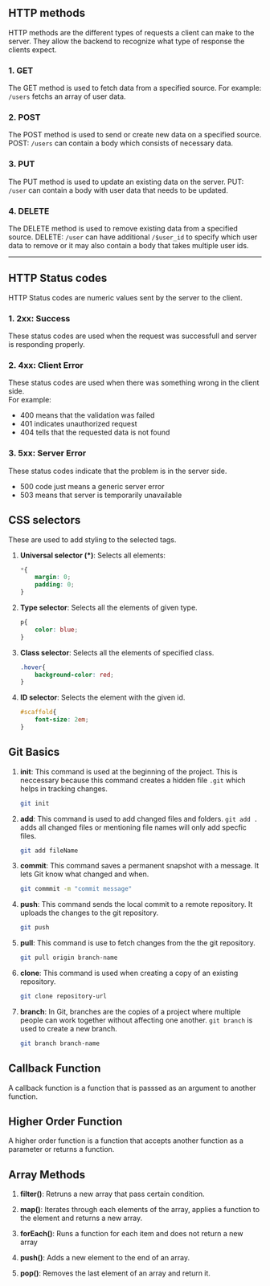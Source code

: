 ## HTTP methods

HTTP methods are the different types of requests a client can make to the server. They allow the backend to recognize what type of response the clients expect.

### 1. GET
The GET method is used to fetch data from a specified source.  For example: `/users` fetchs an array of user data.

### 2. POST
The POST method is used to send or create new data on a specified source. POST: `/users` can contain a body which consists of necessary data.

### 3. PUT
The PUT method is used to update an existing data on the server. PUT: `/user` can contain a body with user data that needs to be updated.

### 4. DELETE
The DELETE method is used to remove existing data from a specified source. DELETE: `/user` can have additional `/$user_id` to specify which user data to remove or it may also contain a body that takes multiple user ids.

---

## HTTP Status codes

HTTP Status codes are numeric values sent by the server to the client. 

### 1. 2xx: Success
These status codes are used when the request was successfull and server is responding properly.

### 2. 4xx: Client Error
These status codes are used when there was something wrong in the client side.  
For example:  
- 400 means that the validation was failed  
- 401 indicates unauthorized request  
- 404 tells that the requested data is not found

### 3. 5xx: Server Error
These status codes indicate that the problem is in the server side.  
- 500 code just means a generic server error  
- 503 means that server is temporarily unavailable

## CSS selectors
These are used to add styling to the selected tags.
1.  **Universal selector (*)**: Selects all elements:

    ```css
    *{
        margin: 0;
        padding: 0;
    }
    ```

2. **Type selector**: Selects all the elements of given type.
    ```css
    p{
        color: blue;
    }
    ```

3. **Class selector**: Selects all the elements of specified class.
    ```css
    .hover{
        background-color: red;
    }
    ```

4. **ID selector**: Selects the element with the given id.
    ```css
    #scaffold{
        font-size: 2em;
    }
    ```

## Git Basics
1. **init**: This command is used at the beginning of the project. This is neccessary because this command creates a hidden file `.git` which helps in tracking changes.
    ```bash
    git init
    ```

2. **add**: This command is used to add changed files and folders. `git add .` adds all changed files or mentioning file names will only add specfic files.
    ```bash
    git add fileName
    ```

3. **commit**: This command saves a permanent snapshot with a message. It lets Git know what changed and when.
    ```bash
    git commmit -m "commit message"
    ```

4. **push**: This command sends the local commit to a remote repository. It uploads the changes to the git repository.
    ```bash
    git push
    ```

5. **pull**: This command is use to fetch changes from the the git repository. 
    ```bash
    git pull origin branch-name
    ```

6. **clone**: This command is used when creating a copy of an existing repository.
    ```bash
    git clone repository-url
    ```

7. **branch**: In Git, branches are the copies of a project where multiple people can work together without affecting one another. `git branch` is used to create a new branch.
    ```bash
    git branch branch-name
    ```

## Callback Function
A callback function is a function that is passsed as an argument to another function.

## Higher Order Function
A higher order function is a function that accepts another function as a parameter or returns a function.

## Array Methods
1. **filter()**: Retruns a new array that pass certain condition.

2. **map()**: Iterates through each elements of the array, applies a function to the element and returns a new array.

3. **forEach()**: Runs a function for each item and does not return a new array

4. **push()**: Adds a new element to the end of an array.

5. **pop()**: Removes the last element of an array and return it.